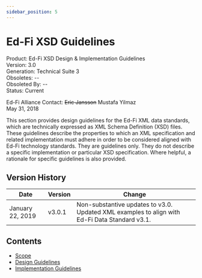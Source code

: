 ```yaml
---
sidebar_position: 5
---
```


# Ed-Fi XSD Guidelines

Product: Ed-Fi XSD Design & Implementation Guidelines \
Version: 3.0 \
Generation: Technical Suite 3 \
Obsoletes: -- \
Obsoleted By: -- \
Status: Current

Ed-Fi Alliance
Contact: ~~Eric Jansson~~ Mustafa Yilmaz \
May 31, 2018

This section provides design guidelines for the Ed-Fi XML data standards, which are technically expressed as XML Schema Definition (XSD) files. These guidelines describe the properties to which an XML specification and related implementation must adhere in order to be considered aligned with Ed-Fi technology standards. They are guidelines only. They do not describe a specific implementation or particular XSD specification. Where helpful, a rationale for specific guidelines is also provided.

## Version History

| Date             | Version | Change                                                                                        |
| ---------------- | ------- | --------------------------------------------------------------------------------------------- |
| January 22, 2019 | v3.0.1  | Non-substantive updates to v3.0. Updated XML examples to align with Ed-Fi Data Standard v3.1. |

## Contents

* [Scope](./scope.md)
* [Design Guidelines](./design.md)
* [Implementation Guidelines](./implementation/readme.mdx)
